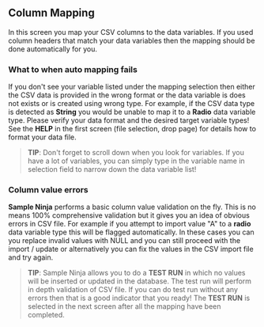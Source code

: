 ## Column Mapping

In this screen you map your CSV columns to the data variables. If you used column headers that match your data variables then the mapping should be done automatically for you.

### What to when auto mapping fails

If you don't see your variable listed under the mapping selection then either the CSV data is provided in the wrong format or the data variable is does not exists or is created using wrong type. For example, if the CSV data type is detected as **String** you would be unable to map it to a **Radio** data variable type. Please verify your data format and the desired target variable types! See the **HELP** in the first screen (file selection, drop page) for details how to format your data file.

> **TIP**: Don't forget to scroll down when you look for variables. If you have a lot of variables, you can simply type in the variable name in selection field to narrow down the data variable list!

### Column value errors

**Sample Ninja** performs a basic column value validation on the fly. This is no means 100% comprehensive validation but it gives you an idea of obvious errors in CSV file. For example if you attempt to import value "A" to a **radio** data variable type this will be flagged automatically. In these cases you can you replace invalid values with NULL and you can still proceed with the import / update or alternatively you can fix the values in the CSV import file and try again.

> **TIP**: Sample Ninja allows you to do a **TEST RUN** in which no values will be inserted or updated in the database. The test run will perform in depth validation of CSV file. If you can do test run without any errors then that is a good indicator that you ready! The **TEST RUN** is selected in the next screen after all the mapping have been completed.

